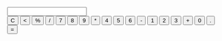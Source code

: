 <!DOCTYPE html>
<html lang="en">
<head>
    <meta charset="UTF-8">
    <meta name="viewport" content="width=device-width, initial-scale=1.0">
    <title>Document</title>
    <link rel="stylesheet" href="styles.css">
</head>
<body>
    <div id="calculator">
        <input type="text" id="display" readonly>
        <div id="keys">
            <button onclick="clearDisplay()" class="operator-top-btn">C</button>
            <button onclick="removeLastCharacter()" class="operator-top-btn"><</button>
            <button onclick="appendToDisplay('/100')" class="operator-top-btn">%</button>
            <button onclick="appendToDisplay('/')" class="operator-btn">/</button>
            <button onclick="appendToDisplay('7')">7</button>
            <button onclick="appendToDisplay('8')">8</button>
            <button onclick="appendToDisplay('9')">9</button>
            <button onclick="appendToDisplay('*')" class="operator-btn">*</button>
            <button onclick="appendToDisplay('4')">4</button>
            <button onclick="appendToDisplay('5')">5</button>
            <button onclick="appendToDisplay('6')">6</button>
            <button onclick="appendToDisplay('-')" class="operator-btn">-</button>
            <button onclick="appendToDisplay('1')">1</button>
            <button onclick="appendToDisplay('2')">2</button>
            <button onclick="appendToDisplay('3')">3</button>
            <button onclick="appendToDisplay('+')" class="operator-btn">+</button>
            <button onclick="appendToDisplay('0')" class="big-btn">0</button>
            <button onclick="appendToDisplay('.')">.</button>
            <button onclick="calculate()" class="operator-btn">=</button>
        </div>
    </div>
    <script src="./index.js"></script>
</body>
</html>